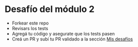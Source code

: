 # Desafío del módulo 2

- Forkear este repo
- Revisars los tests
- Agregá tu código y asegurate que los tests pasen
- Creá un PR y subí tu PR validado a la sección [Mis desafíos](https://apx.school/challenges)
